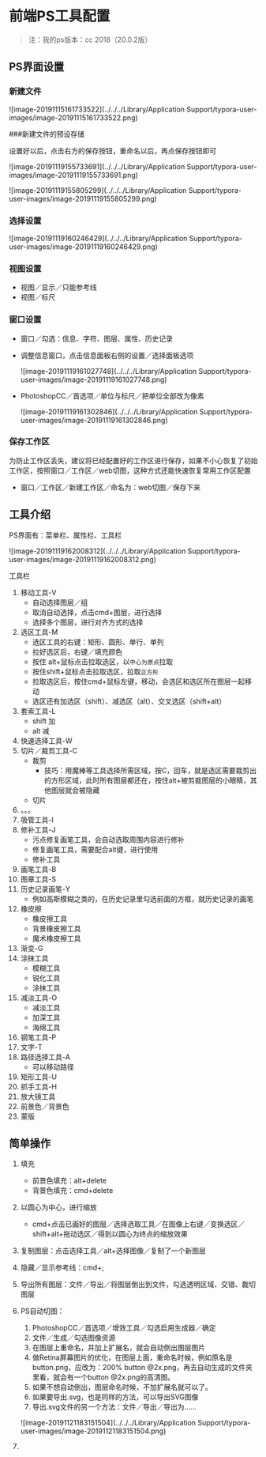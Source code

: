 # 前端PS工具配置

>注：我的ps版本：cc 2018（20.0.2版）

## PS界面设置

### 新建文件

![image-20191115161733522](../../../Library/Application Support/typora-user-images/image-20191115161733522.png)

###新建文件的预设存储

设置好以后，点击右方的保存按钮，重命名以后，再点保存按钮即可

![image-20191119155733691](../../../Library/Application Support/typora-user-images/image-20191119155733691.png)

![image-20191119155805299](../../../Library/Application Support/typora-user-images/image-20191119155805299.png)

### 选择设置

![image-20191119160246429](../../../Library/Application Support/typora-user-images/image-20191119160246429.png)

### 视图设置

- 视图／显示／只能参考线
- 视图／标尺

### 窗口设置

- 窗口／勾选：信息、字符、图层、属性、历史记录

- 调整信息窗口，点击信息面板右侧的设置／选择面板选项

  ![image-20191119161027748](../../../Library/Application Support/typora-user-images/image-20191119161027748.png)

- PhotoshopCC／首选项／单位与标尺／把单位全部改为像素

  ![image-20191119161302846](../../../Library/Application Support/typora-user-images/image-20191119161302846.png)

### 保存工作区

为防止工作区丢失，建议将已经配置好的工作区进行保存，如果不小心恢复了初始工作区，按照窗口／工作区／web切图，这种方式还能快速恢复常用工作区配置

- 窗口／工作区／新建工作区／命名为：web切图／保存下来 

## 工具介绍

PS界面有：菜单栏、属性栏、工具栏

![image-20191119162008312](../../../Library/Application Support/typora-user-images/image-20191119162008312.png)

工具栏

1. 移动工具-V
   - 自动选择图层／组
   - 取消自动选择，点击cmd+图层，进行选择
   - 选择多个图层，进行对齐方式的选择
2. 选区工具-M
   - 选区工具的右键：矩形、圆形、单行、单列
   - 拉好选区后，右键／填充颜色
   - 按住 alt+鼠标点击拉取选区，以`中心为原点`拉取
   - 按住shift+鼠标点击拉取选区，拉取`正方形`
   - 拉取选区后，按住cmd+鼠标左键，移动，会选区和选区所在图层一起移动
   - 选区还有加选区（shift）、减选区（alt）、交叉选区（shift+alt）
3. 套索工具-L
   - shift 加
   - alt 减
4. 快速选择工具-W 
5. 切片／裁剪工具-C
   - 裁剪
     - 技巧：用魔棒等工具选择所需区域，按C，回车，就是选区需要裁剪出的方形区域，此时所有图层都还在，按住alt+被剪裁图层的小眼睛，其他图层就会被隐藏
   - 切片
6. 。。。
7. 吸管工具-I
8. 修补工具-J
   - 污点修复画笔工具，会自动选取周围内容进行修补
   - 修复画笔工具，需要配合alt键，进行使用
   - 修补工具
9. 画笔工具-B 
10. 图章工具-S
11. 历史记录画笔-Y
    - 例如高斯模糊之类的，在历史记录里勾选前面的方框，就历史记录的画笔
12. 橡皮擦
    - 橡皮擦工具
    - 背景橡皮擦工具
    - 魔术橡皮擦工具
13. 渐变-G
14. 涂抹工具
    - 模糊工具
    - 锐化工具
    - 涂抹工具
15. 减淡工具-O
    - 减淡工具
    - 加深工具
    - 海绵工具
16. 钢笔工具-P
17. 文字-T
18. 路径选择工具-A
    - 可以移动路径 
19. 矩形工具-U
20. 抓手工具-H
21. 放大镜工具
22. 前景色／背景色
23. 蒙版

## 简单操作

1. 填充

   - 前景色填充：alt+delete
   - 背景色填充：cmd+delete

2. 以圆心为中心，进行缩放

   - cmd+点击已画好的图层／选择选取工具／在图像上右键／变换选区／shift+alt+拖动选区／得到以圆心为终点的缩放效果

3. 复制图层：点击选择工具／alt+选择图像／复制了一个新图层

4. 隐藏／显示参考线：cmd+;

5. 导出所有图层：文件／导出／将图层倒出到文件，勾选透明区域、交错、裁切图层

6. PS自动切图：

   1. PhotoshopCC／首选项／增效工具／勾选启用生成器／确定
   2. 文件／生成／勾选图像资源
   3. 在图层上重命名，并加上扩展名，就会自动倒出图层图片
   4. 做Retina屏幕图片的优化，在图层上面，重命名时候，例如原名是button.png，应改为：200% button @2x.png，再去自动生成的文件夹里看，就会有一个button @2x.png的高清图。
   5. 如果不想自动倒出，图层命名时候，不加扩展名就可以了。
   6. 如果要导出.svg，也是同样的方法，可以导出SVG图像
   7. 导出.svg文件的另一个方法：文件／导出／导出为……

   ![image-20191121183151504](../../../Library/Application Support/typora-user-images/image-20191121183151504.png)

7. 